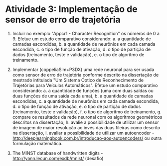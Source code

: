 # Atividade 3: Implementação de sensor de erro de trajetória

1. Incluir no exemplo "Appcr1 - Character Recognition" os números de 0 a 9. Efetue um estudo comparativo considerando:  a. a quantidade de camadas escondidas, b. a quantidade de neurônios em cada camada escondida, c. o tipo de função de ativação, d. o tipo de partição de dados (treinamento, teste e validação), e. o tipo de algoritmo de treinamento.

2. Implementar (coppeliaSim+P3DX) uma rede neuronal para ser usada como sensor de erro de trajetória conforme descrito na dissertação de mestrado intitulada "Um Sistema Óptico de Reconhecimento de Trajetórias para Veículos Automáticos".  Efetue um estudo comparativo considerando:  a. a quantidade de funções (uma com duas saídas ou duas funções de uma saída cada uma), b. a quantidade de camadas escondidas, c. a quantidade de neurônios em cada camada escondida, d. o tipo de função de ativação,
e. o tipo de partição de dados (treinamento, teste e validação), f. o tipo de algoritmo de treinamento, g. compare os resultados da rede neuronal com os algoritmos geométricos descritos na dissertação, h. avalie a possibilidade de utilizar um sensor de imagem de maior resolução ao invés das duas fileiras como descrito na dissertação, i. avaliar a possibilidade de utilizar um autoencoder - http://deeplearningbook.com.br/introducao-aos-autoencoders/ ou outra formulação matemática.

3. The MINST database of handwritten digits - http://yann.lecun.com/exdb/mnist/ (desafio)
